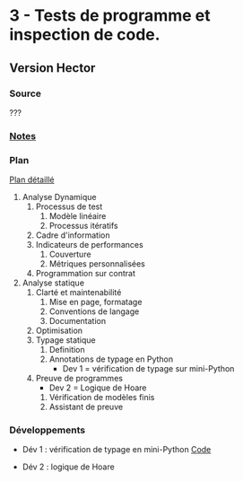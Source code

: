 # 3 - Tests de programme et inspection de code. #

## Version Hector ##

### Source ###

???

### [Notes](notesHDN.md) ###

### Plan ###

[Plan détaillé](planHDN.pdf)

1. Analyse Dynamique
   1. Processus de test
	  1. Modèle linéaire
	  2. Processus itératifs
   2. Cadre d'information
   3. Indicateurs de performances
	  1. Couverture
	  2. Métriques personnalisées
   4. Programmation sur contrat
2. Analyse statique
   1. Clarté et maintenabilité
	  1. Mise en page, formatage
	  2. Conventions de langage
	  3. Documentation
   2. Optimisation
   3. Typage statique
	  1. Definition
	  2. Annotations de typage en Python
		  * Dev 1 = vérification de typage sur mini-Python
   4. Preuve de programmes
	  * Dev 2 = Logique de Hoare
	  1. Vérification de modèles finis
	  2. Assistant de preuve

### Développements ###

- Dév 1 : vérification de typage en mini-Python
  [Code](HDN-typage)

- Dév 2 : logique de Hoare
